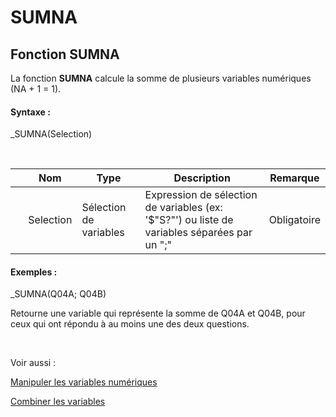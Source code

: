 # SUMNA

## Fonction SUMNA

La fonction **SUMNA** calcule la somme de plusieurs variables numériques (NA + 1 = 1).

#### Syntaxe :&nbsp;

\_SUMNA(Selection)

&nbsp;

| &nbsp; | **Nom** |**Type**|**Description**|**Remarque** |
| --- | --- | --- | --- | --- |
| &nbsp; | Selection | Sélection de variables | Expression de sélection de variables (ex: '$"S?"') ou liste de variables séparées par un ";" | Obligatoire |


#### Exemples :

\_SUMNA(Q04A; Q04B)

Retourne une variable qui représente la somme de Q04A et Q04B, pour ceux qui ont répondu à au moins une des deux questions.

&nbsp;

Voir aussi :&nbsp;

[Manipuler les variables numériques](<Manipulerlesvariablesnumeriques1.md>)

[Combiner les variables](<Combinerlesvariables1.md>)